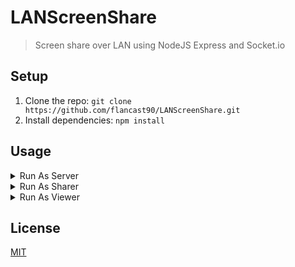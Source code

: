 # LANScreenShare
> Screen share over LAN using NodeJS Express and Socket.io

## Setup
1. Clone the repo: ``git clone https://github.com/flancast90/LANScreenShare.git``
2. Install dependencies: ``npm install``


## Usage
<details>
    <summary>Run As Server</summary>
    <li>Run the server: <code>node server.js</code></li>
</details>
<details>
    <summary>Run As Sharer</summary>
    <li>Run the local client: <code>node client_host.js</code></li>
    <li>Take note of your group ID, and share it with your viewers.</li>
</details>
<details>
    <summary>Run As Viewer</summary>
    <li>Navigate to the server's IP address in your browser.</li>
    <li>Enter the group ID provided by the sharer.</li>
</details>

## License
[MIT](https://choosealicense.com/licenses/mit/)
